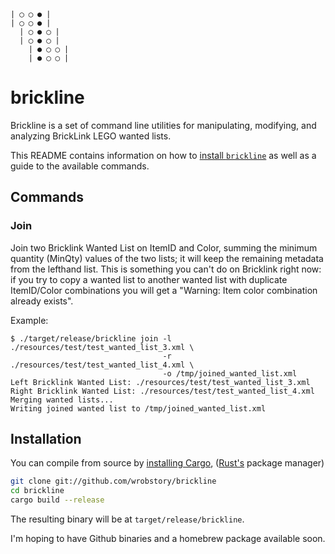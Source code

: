 ```
| ◯ ◯ ● |
| ◯ ◯ ● |
  | ◯ ● ◯ |
  | ◯ ● ◯ | 
    | ● ◯ ◯ |
    | ● ◯ ◯ |
```

# brickline

Brickline is a set of command line utilities for manipulating, modifying, and analyzing BrickLink LEGO wanted lists. 

This README contains information on how to
[install `brickline`](https://github.com/wrobstory/brickline#installation) as well as a guide to the available commands. 

## Commands

### Join

Join two Bricklink Wanted List on ItemID and Color, summing the minimum quantity (MinQty) values of the two lists; it will keep the remaining metadata from the lefthand list. This is something you can't do on Bricklink right now: if you try to copy a wanted list to another wanted list with duplicate ItemID/Color combinations you will get a "Warning: Item color combination already exists".

Example: 
```
$ ./target/release/brickline join -l ./resources/test/test_wanted_list_3.xml \
                                  -r ./resources/test/test_wanted_list_4.xml \
                                  -o /tmp/joined_wanted_list.xml
Left Bricklink Wanted List: ./resources/test/test_wanted_list_3.xml
Right Bricklink Wanted List: ./resources/test/test_wanted_list_4.xml
Merging wanted lists...
Writing joined wanted list to /tmp/joined_wanted_list.xml
```


## Installation 

You can compile from source by [installing Cargo](https://crates.io/install), ([Rust's](https://www.rust-lang.org/) package manager)


```bash
git clone git://github.com/wrobstory/brickline
cd brickline
cargo build --release
```

The resulting binary will be at `target/release/brickline`. 

I'm hoping to have Github binaries and a homebrew package available soon.
